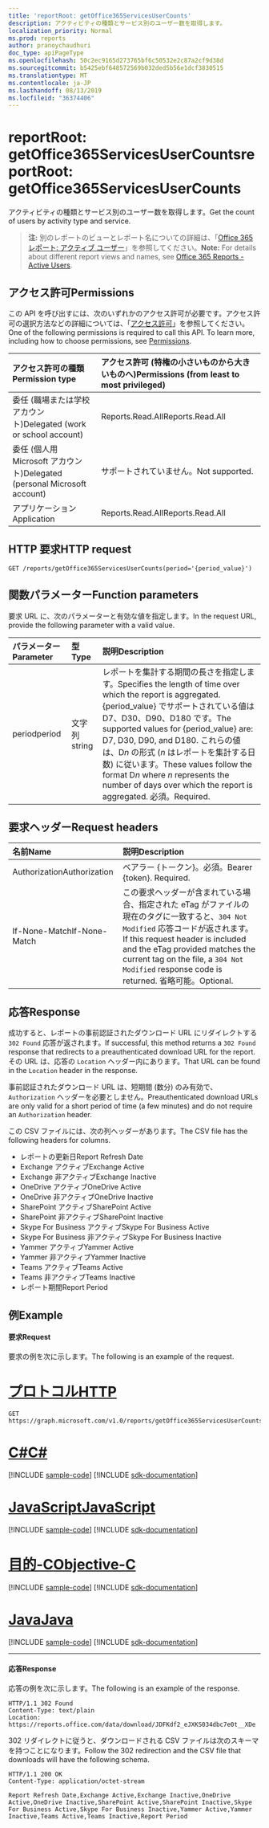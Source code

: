 ```yaml
---
title: 'reportRoot: getOffice365ServicesUserCounts'
description: アクティビティの種類とサービス別のユーザー数を取得します。
localization_priority: Normal
ms.prod: reports
author: pranoychaudhuri
doc_type: apiPageType
ms.openlocfilehash: 50c2ec9165d273765bf6c50532e2c87a2cf9d38d
ms.sourcegitcommit: b5425ebf648572569b032ded5b56e1dcf3830515
ms.translationtype: MT
ms.contentlocale: ja-JP
ms.lasthandoff: 08/13/2019
ms.locfileid: "36374406"
---
```

# <a name="reportroot-getoffice365servicesusercounts"></a><span data-ttu-id="0abf7-103">reportRoot: getOffice365ServicesUserCounts</span><span class="sxs-lookup"><span data-stu-id="0abf7-103">reportRoot: getOffice365ServicesUserCounts</span></span>

<span data-ttu-id="0abf7-104">アクティビティの種類とサービス別のユーザー数を取得します。</span><span class="sxs-lookup"><span data-stu-id="0abf7-104">Get the count of users by activity type and service.</span></span>

> <span data-ttu-id="0abf7-105">**注:** 別のレポートのビューとレポート名についての詳細は、「[Office 365 レポート: アクティブ ユーザー](https://support.office.com/client/Active-Users-fc1cf1d0-cd84-43fd-adb7-a4c4dfa8112d)」を参照してください。</span><span class="sxs-lookup"><span data-stu-id="0abf7-105">**Note:** For details about different report views and names, see [Office 365 Reports - Active Users](https://support.office.com/client/Active-Users-fc1cf1d0-cd84-43fd-adb7-a4c4dfa8112d).</span></span>

## <a name="permissions"></a><span data-ttu-id="0abf7-106">アクセス許可</span><span class="sxs-lookup"><span data-stu-id="0abf7-106">Permissions</span></span>

<span data-ttu-id="0abf7-p101">この API を呼び出すには、次のいずれかのアクセス許可が必要です。アクセス許可の選択方法などの詳細については、「[アクセス許可](/graph/permissions-reference)」を参照してください。</span><span class="sxs-lookup"><span data-stu-id="0abf7-p101">One of the following permissions is required to call this API. To learn more, including how to choose permissions, see [Permissions](/graph/permissions-reference).</span></span>

| <span data-ttu-id="0abf7-109">アクセス許可の種類</span><span class="sxs-lookup"><span data-stu-id="0abf7-109">Permission type</span></span>                        | <span data-ttu-id="0abf7-110">アクセス許可 (特権の小さいものから大きいものへ)</span><span class="sxs-lookup"><span data-stu-id="0abf7-110">Permissions (from least to most privileged)</span></span> |
| :------------------------------------- | :--------------------------------------- |
| <span data-ttu-id="0abf7-111">委任 (職場または学校アカウント)</span><span class="sxs-lookup"><span data-stu-id="0abf7-111">Delegated (work or school account)</span></span>     | <span data-ttu-id="0abf7-112">Reports.Read.All</span><span class="sxs-lookup"><span data-stu-id="0abf7-112">Reports.Read.All</span></span>                         |
| <span data-ttu-id="0abf7-113">委任 (個人用 Microsoft アカウント)</span><span class="sxs-lookup"><span data-stu-id="0abf7-113">Delegated (personal Microsoft account)</span></span> | <span data-ttu-id="0abf7-114">サポートされていません。</span><span class="sxs-lookup"><span data-stu-id="0abf7-114">Not supported.</span></span>                           |
| <span data-ttu-id="0abf7-115">アプリケーション</span><span class="sxs-lookup"><span data-stu-id="0abf7-115">Application</span></span>                            | <span data-ttu-id="0abf7-116">Reports.Read.All</span><span class="sxs-lookup"><span data-stu-id="0abf7-116">Reports.Read.All</span></span>                         |

## <a name="http-request"></a><span data-ttu-id="0abf7-117">HTTP 要求</span><span class="sxs-lookup"><span data-stu-id="0abf7-117">HTTP request</span></span>


<!-- { "blockType": "ignored" } --> 

```http
GET /reports/getOffice365ServicesUserCounts(period='{period_value}')
```

## <a name="function-parameters"></a><span data-ttu-id="0abf7-118">関数パラメーター</span><span class="sxs-lookup"><span data-stu-id="0abf7-118">Function parameters</span></span>

<span data-ttu-id="0abf7-119">要求 URL に、次のパラメーターと有効な値を指定します。</span><span class="sxs-lookup"><span data-stu-id="0abf7-119">In the request URL, provide the following parameter with a valid value.</span></span>

| <span data-ttu-id="0abf7-120">パラメーター</span><span class="sxs-lookup"><span data-stu-id="0abf7-120">Parameter</span></span> | <span data-ttu-id="0abf7-121">型</span><span class="sxs-lookup"><span data-stu-id="0abf7-121">Type</span></span>   | <span data-ttu-id="0abf7-122">説明</span><span class="sxs-lookup"><span data-stu-id="0abf7-122">Description</span></span>                              |
| :-------- | :----- | :--------------------------------------- |
| <span data-ttu-id="0abf7-123">period</span><span class="sxs-lookup"><span data-stu-id="0abf7-123">period</span></span>    | <span data-ttu-id="0abf7-124">文字列</span><span class="sxs-lookup"><span data-stu-id="0abf7-124">string</span></span> | <span data-ttu-id="0abf7-125">レポートを集計する期間の長さを指定します。</span><span class="sxs-lookup"><span data-stu-id="0abf7-125">Specifies the length of time over which the report is aggregated.</span></span> <span data-ttu-id="0abf7-126">{period_value} でサポートされている値は D7、D30、D90、D180 です。</span><span class="sxs-lookup"><span data-stu-id="0abf7-126">The supported values for {period_value} are: D7, D30, D90, and D180.</span></span> <span data-ttu-id="0abf7-127">これらの値は、D*n* の形式 (*n* はレポートを集計する日数) に従います。</span><span class="sxs-lookup"><span data-stu-id="0abf7-127">These values follow the format D*n* where *n* represents the number of days over which the report is aggregated.</span></span> <span data-ttu-id="0abf7-128">必須。</span><span class="sxs-lookup"><span data-stu-id="0abf7-128">Required.</span></span> |

## <a name="request-headers"></a><span data-ttu-id="0abf7-129">要求ヘッダー</span><span class="sxs-lookup"><span data-stu-id="0abf7-129">Request headers</span></span>

| <span data-ttu-id="0abf7-130">名前</span><span class="sxs-lookup"><span data-stu-id="0abf7-130">Name</span></span>          | <span data-ttu-id="0abf7-131">説明</span><span class="sxs-lookup"><span data-stu-id="0abf7-131">Description</span></span>                              |
| :------------ | :--------------------------------------- |
| <span data-ttu-id="0abf7-132">Authorization</span><span class="sxs-lookup"><span data-stu-id="0abf7-132">Authorization</span></span> | <span data-ttu-id="0abf7-p103">ベアラー {トークン}。必須。</span><span class="sxs-lookup"><span data-stu-id="0abf7-p103">Bearer {token}. Required.</span></span>                |
| <span data-ttu-id="0abf7-135">If-None-Match</span><span class="sxs-lookup"><span data-stu-id="0abf7-135">If-None-Match</span></span> | <span data-ttu-id="0abf7-136">この要求ヘッダーが含まれている場合、指定された eTag がファイルの現在のタグに一致すると、`304 Not Modified` 応答コードが返されます。</span><span class="sxs-lookup"><span data-stu-id="0abf7-136">If this request header is included and the eTag provided matches the current tag on the file, a `304 Not Modified` response code is returned.</span></span> <span data-ttu-id="0abf7-137">省略可能。</span><span class="sxs-lookup"><span data-stu-id="0abf7-137">Optional.</span></span> |

## <a name="response"></a><span data-ttu-id="0abf7-138">応答</span><span class="sxs-lookup"><span data-stu-id="0abf7-138">Response</span></span>

<span data-ttu-id="0abf7-139">成功すると、レポートの事前認証されたダウンロード URL にリダイレクトする `302 Found` 応答が返されます。</span><span class="sxs-lookup"><span data-stu-id="0abf7-139">If successful, this method returns a `302 Found` response that redirects to a preauthenticated download URL for the report.</span></span> <span data-ttu-id="0abf7-140">その URL は、応答の `Location` ヘッダー内にあります。</span><span class="sxs-lookup"><span data-stu-id="0abf7-140">That URL can be found in the `Location` header in the response.</span></span>

<span data-ttu-id="0abf7-141">事前認証されたダウンロード URL は、短期間 (数分) のみ有効で、`Authorization` ヘッダーを必要としません。</span><span class="sxs-lookup"><span data-stu-id="0abf7-141">Preauthenticated download URLs are only valid for a short period of time (a few minutes) and do not require an `Authorization` header.</span></span>

<span data-ttu-id="0abf7-142">この CSV ファイルには、次の列ヘッダーがあります。</span><span class="sxs-lookup"><span data-stu-id="0abf7-142">The CSV file has the following headers for columns.</span></span>

- <span data-ttu-id="0abf7-143">レポートの更新日</span><span class="sxs-lookup"><span data-stu-id="0abf7-143">Report Refresh Date</span></span>
- <span data-ttu-id="0abf7-144">Exchange アクティブ</span><span class="sxs-lookup"><span data-stu-id="0abf7-144">Exchange Active</span></span>
- <span data-ttu-id="0abf7-145">Exchange 非アクティブ</span><span class="sxs-lookup"><span data-stu-id="0abf7-145">Exchange Inactive</span></span>
- <span data-ttu-id="0abf7-146">OneDrive アクティブ</span><span class="sxs-lookup"><span data-stu-id="0abf7-146">OneDrive Active</span></span>
- <span data-ttu-id="0abf7-147">OneDrive 非アクティブ</span><span class="sxs-lookup"><span data-stu-id="0abf7-147">OneDrive Inactive</span></span>
- <span data-ttu-id="0abf7-148">SharePoint アクティブ</span><span class="sxs-lookup"><span data-stu-id="0abf7-148">SharePoint Active</span></span>
- <span data-ttu-id="0abf7-149">SharePoint 非アクティブ</span><span class="sxs-lookup"><span data-stu-id="0abf7-149">SharePoint Inactive</span></span>
- <span data-ttu-id="0abf7-150">Skype For Business アクティブ</span><span class="sxs-lookup"><span data-stu-id="0abf7-150">Skype For Business Active</span></span>
- <span data-ttu-id="0abf7-151">Skype For Business 非アクティブ</span><span class="sxs-lookup"><span data-stu-id="0abf7-151">Skype For Business Inactive</span></span>
- <span data-ttu-id="0abf7-152">Yammer アクティブ</span><span class="sxs-lookup"><span data-stu-id="0abf7-152">Yammer Active</span></span>
- <span data-ttu-id="0abf7-153">Yammer 非アクティブ</span><span class="sxs-lookup"><span data-stu-id="0abf7-153">Yammer Inactive</span></span>
- <span data-ttu-id="0abf7-154">Teams アクティブ</span><span class="sxs-lookup"><span data-stu-id="0abf7-154">Teams Active</span></span>
- <span data-ttu-id="0abf7-155">Teams 非アクティブ</span><span class="sxs-lookup"><span data-stu-id="0abf7-155">Teams Inactive</span></span>
- <span data-ttu-id="0abf7-156">レポート期間</span><span class="sxs-lookup"><span data-stu-id="0abf7-156">Report Period</span></span>

## <a name="example"></a><span data-ttu-id="0abf7-157">例</span><span class="sxs-lookup"><span data-stu-id="0abf7-157">Example</span></span>

#### <a name="request"></a><span data-ttu-id="0abf7-158">要求</span><span class="sxs-lookup"><span data-stu-id="0abf7-158">Request</span></span>

<span data-ttu-id="0abf7-159">要求の例を次に示します。</span><span class="sxs-lookup"><span data-stu-id="0abf7-159">The following is an example of the request.</span></span>


# <a name="httptabhttp"></a>[<span data-ttu-id="0abf7-160">プロトコル</span><span class="sxs-lookup"><span data-stu-id="0abf7-160">HTTP</span></span>](#tab/http)
<!--{
  "blockType": "request",
  "isComposable": true,
  "name": "reportroot_getoffice365servicesusercounts"
}-->

```http
GET https://graph.microsoft.com/v1.0/reports/getOffice365ServicesUserCounts(period='D7')
```
# <a name="ctabcsharp"></a>[<span data-ttu-id="0abf7-161">C#</span><span class="sxs-lookup"><span data-stu-id="0abf7-161">C#</span></span>](#tab/csharp)
[!INCLUDE [sample-code](../includes/snippets/csharp/reportroot-getoffice365servicesusercounts-csharp-snippets.md)]
[!INCLUDE [sdk-documentation](../includes/snippets/snippets-sdk-documentation-link.md)]

# <a name="javascripttabjavascript"></a>[<span data-ttu-id="0abf7-162">JavaScript</span><span class="sxs-lookup"><span data-stu-id="0abf7-162">JavaScript</span></span>](#tab/javascript)
[!INCLUDE [sample-code](../includes/snippets/javascript/reportroot-getoffice365servicesusercounts-javascript-snippets.md)]
[!INCLUDE [sdk-documentation](../includes/snippets/snippets-sdk-documentation-link.md)]

# <a name="objective-ctabobjc"></a>[<span data-ttu-id="0abf7-163">目的-C</span><span class="sxs-lookup"><span data-stu-id="0abf7-163">Objective-C</span></span>](#tab/objc)
[!INCLUDE [sample-code](../includes/snippets/objc/reportroot-getoffice365servicesusercounts-objc-snippets.md)]
[!INCLUDE [sdk-documentation](../includes/snippets/snippets-sdk-documentation-link.md)]

# <a name="javatabjava"></a>[<span data-ttu-id="0abf7-164">Java</span><span class="sxs-lookup"><span data-stu-id="0abf7-164">Java</span></span>](#tab/java)
[!INCLUDE [sample-code](../includes/snippets/java/reportroot-getoffice365servicesusercounts-java-snippets.md)]
[!INCLUDE [sdk-documentation](../includes/snippets/snippets-sdk-documentation-link.md)]

---


#### <a name="response"></a><span data-ttu-id="0abf7-165">応答</span><span class="sxs-lookup"><span data-stu-id="0abf7-165">Response</span></span>

<span data-ttu-id="0abf7-166">応答の例を次に示します。</span><span class="sxs-lookup"><span data-stu-id="0abf7-166">The following is an example of the response.</span></span>

<!-- {
  "blockType": "response",
  "truncated": true,
  "@odata.type": "microsoft.graph.report"
} -->

```http
HTTP/1.1 302 Found
Content-Type: text/plain
Location: https://reports.office.com/data/download/JDFKdf2_eJXKS034dbc7e0t__XDe
```

<span data-ttu-id="0abf7-167">302 リダイレクトに従うと、ダウンロードされる CSV ファイルは次のスキーマを持つことになります。</span><span class="sxs-lookup"><span data-stu-id="0abf7-167">Follow the 302 redirection and the CSV file that downloads will have the following schema.</span></span>

<!-- { "blockType": "ignored" } --> 

```http
HTTP/1.1 200 OK
Content-Type: application/octet-stream

Report Refresh Date,Exchange Active,Exchange Inactive,OneDrive Active,OneDrive Inactive,SharePoint Active,SharePoint Inactive,Skype For Business Active,Skype For Business Inactive,Yammer Active,Yammer Inactive,Teams Active,Teams Inactive,Report Period
```
<!-- uuid: 8fcb5dbc-d5aa-4681-8e31-b001d5168d79 
2015-10-25 14:57:30 UTC -->
<!-- {
  "type": "#page.annotation",
  "description": "Example",
  "keywords": "",
  "section": "documentation",
  "tocPath": "",
  "suppressions": [
  ]
}-->
